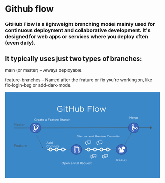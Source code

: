 # Github flow

### GitHub Flow is a lightweight branching model mainly used for continuous deployment and collaborative development. It's designed for web apps or services where you deploy often (even daily).

## It typically uses just two types of branches:

main (or master) – Always deployable.

feature-branches – Named after the feature or fix you're working on, like fix-login-bug or add-dark-mode.


![github_flow diagram](resources/githubflow.png)